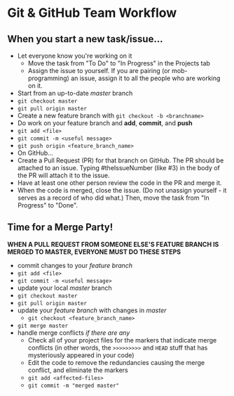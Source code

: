 Git & GitHub Team Workflow
=================

## When you start a new task/issue...
* Let everyone know you're working on it
  * Move the task from "To Do" to "In Progress" in the Projects tab
  * Assign the issue to yourself. If you are pairing (or mob-programming) an issue, assign it to all the people who are working on it.
* Start from an up-to-date _master_ branch
 * `git checkout master`
 * `git pull origin master`
 *  Create a new feature branch with `git checkout -b <branchname>`
* Do work on your feature branch and **add**, **commit**, and **push**
 * `git add <file>`
 * `git commit -m <useful message>`
 * `git push origin <feature_branch_name>`
* On GitHub...
 * Create a Pull Request (PR) for that branch on GitHub. The PR should be attached to an issue. Typing #theIssueNumber (like #3) in the body of the PR will attach it to the issue.
 * Have at least one other person review the code in the PR and merge it.
 * When the code is merged, close the issue. (Do not unassign yourself - it serves as a record of who did what.) Then, move the task from "In Progress" to "Done".


## Time for a Merge Party!

**WHEN A PULL REQUEST FROM SOMEONE ELSE'S FEATURE BRANCH IS MERGED TO MASTER, EVERYONE MUST DO THESE STEPS**

 * commit changes to your _feature branch_
  * `git add <file>`
  * `git commit -m <useful message>`
 * update your local _master_ branch
  * `git checkout master`
  * `git pull origin master`
 * update your _feature branch_ with changes in _master_
 	* `git checkout <feature_branch_name>`
  * `git merge master`
 * handle merge conflicts _if there are any_
  	* Check all of your project files for the markers that indicate merge conflicts (in other words, the `>>>>>>>>>` and `HEAD` stuff that has mysteriously appeared in your code)
  	* Edit the code to remove the redundancies causing the merge conflict, and eliminate the markers
  	* `git add <affected-files>`
  	* `git commit -m "merged master"`
